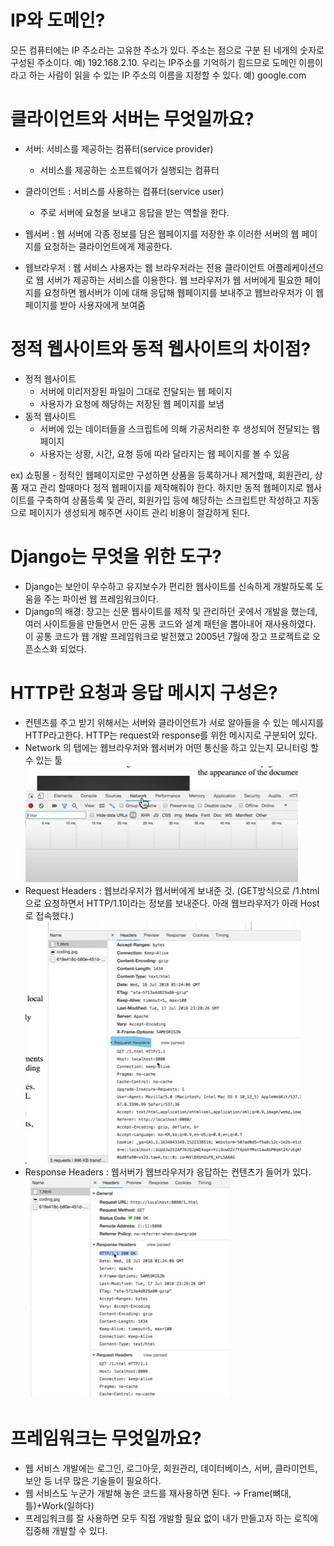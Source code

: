 # IP와 도메인?
모든 컴퓨터에는 IP 주소라는 고유한 주소가 있다. 주소는 점으로 구분 된 네개의 숫자로 구성된 주소이다. 예) 192.168.2.10.
우리는 IP주소를 기억하기 힘드므로 도메인 이름이라고 하는 사람이 읽을 수 있는 IP 주소의 이름을 지정할 수 있다. 예) google.com

# 클라이언트와 서버는 무엇일까요?
* 서버: 서비스를 제공하는 컴퓨터(service provider)
	* 서비스를 제공하는 소프트웨어가 실행되는 컴퓨터
* 클라이언트 : 서비스를 사용하는 컴퓨터(service user)
	* 주로 서버에 요청을 보내고 응답을 받는 역할을 한다.

* 웹서버 : 웹 서버에 각종 정보를 담은 웹페이지를 저장한 후 이러한 서버의 웹 페이지를 요청하는 클라이언트에게 제공한다. 
* 웹브라우저 : 웹 서비스 사용자는 웹 브라우저라는 전용 클라이언트 어플레케이션으로 웹 서버가 제공하는 서비스를 이용한다. 웹 브라우저가 웹 서버에게 필요한 페이지를 요청하면 웹서버가 이에 대해 응답해 웹페이지를 보내주고 웹브라우저가 이 웹페이지를 받아 사용자에게 보여줌

# 정적 웹사이트와 동적 웹사이트의 차이점?
* 정적 웹사이트
	* 서버에 미리저장된 파일이 그대로 전달되는 웹 페이지
	* 사용자가 요청에 해당하는 저장된 웹 페이지를 보냄
* 동적 웹사이트
	* 서버에 있는 데이터들을 스크립트에 의해 가공처리한 후 생성되어 전달되는 웹페이지
	* 사용자는 상황, 시간, 요청 등에 따라 달라지는 웹 페이지를 볼 수 있음

ex) 쇼핑몰 - 정적인 웹페이지로만 구성하면 상품을 등록하거나 제거할때, 회원관리, 상품 재고 관리 할때마다 정적 웹페이지를 제작해줘야 한다. 하지만 동적 웹페이지로 웹사이트를 구축하여 상품등록 및 관리, 회원가입 등에 해당하는 스크립트만 작성하고 자동으로 페이지가 생성되게 해주면 사이트 관리 비용이 절감하게 된다. 

# Django는 무엇을 위한 도구?
* Django는 보안이 우수하고 유지보수가 편리한 웹사이트를 신속하게 개발하도록 도움을 주는 파이썬 웹 프레임워크이다.
* Django의 배경: 장고는 신문 웹사이트를 제작 및 관리하던 곳에서 개발을 했는데, 여러 사이트들을 만들면서 만든 공통 코드와 설계 패턴을 뽑아내어 재사용하였다. 이 공통 코드가 웹 개발 프레임워크로 발전했고 2005년 7월에 장고 프로젝트로 오픈소스화 되었다.

# HTTP란 요청과 응답 메시지 구성은?
* 컨텐츠를 주고 받기 위해서는 서버와 클라이언트가 서로 알아들을 수 있는 메시지를 HTTP라고한다. HTTP는 request와 response를 위한 메시지로 구분되어 있다.
* Network 의 탭에는 웹브라우저와 웹서버가 어떤 통신을 하고 있는지 모니터링 할 수 있는 툴
![1](./screenshot/%ED%99%94%EB%A9%B4%20%EC%BA%A1%EC%B2%98%202022-09-21%20161306.jpeg)
* Request Headers : 웹브라우저가 웹서버에게 보내준 것. (GET방식으로 /1.html으로 요청하면서 HTTP/1.1이라는 정보를 보내준다. 아래 웹브라우저가 아래 Host로 접속했다.)
![2](./screenshot/%ED%99%94%EB%A9%B4%20%EC%BA%A1%EC%B2%98%202022-09-21%20161350.jpeg)
* Response Headers : 웹서버가 웹브라우저가 응답하는 컨텐츠가 들어가 있다.  
![3](./screenshot/%ED%99%94%EB%A9%B4%20%EC%BA%A1%EC%B2%98%202022-09-21%20161400.jpeg)

# 프레임워크는 무엇일까요?
* 웹 서비스 개발에는 로그인, 로그아웃, 회원관리, 데이터베이스, 서버, 클라이언트, 보안 등 너무 많은 기술들이 필요하다. 
* 웹 서비스도 누군가 개발해 놓은 코드를 재사용하면 된다. → Frame(뼈대,틀)+Work(일하다)
* 프레임워크를 잘 사용하면 모두 직접 개발할 필요 없이 내가 만들고자 하는 로직에 집중해 개발할 수 있다.